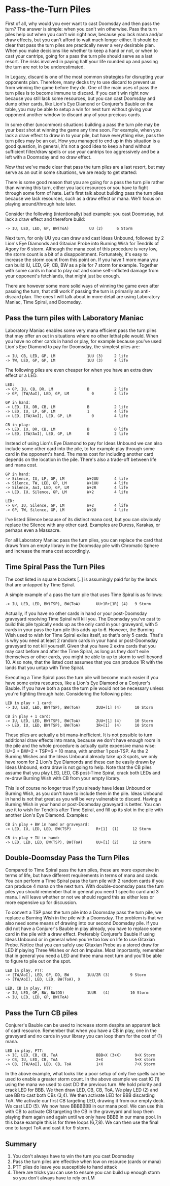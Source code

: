 # Pass-the-Turn Piles

First of all, why would you ever want to cast Doomsday and then pass the turn?
The answer is simple: when you can't win otherwise. Pass the turn piles help out
when you can't win right now, because you lack mana and/or draw effects, but you
can't afford to wait much longer either. It should be clear that pass the turn
piles are practically never a very desirable plan. When you make decisions like
whether to keep a hand or not, or when to cast your cantrips, going for a pass
the turn pile should serve as a last resort. The risks involved in paying half
your life rounded up and passing the turn are not to be underestimated.

In Legacy, discard is one of the most common strategies for disrupting your
opponents plan. Therefore, many decks try to use discard to prevent us from
winning the game before they do. One of the main uses of pass the turn piles is
to become immune to discard. If you can't win right now because you still lack
some resources, but you can cast Doomsday and dump other cards, like Lion's Eye
Diamond or Conjurer's Bauble on the table, you may be able to setup a win for
next turn without giving your opponent another window to discard any of your
precious cards.

In some other (uncommon) situations building a pass the turn pile may be your
best shot at winning the game any time soon. For example, when you lack a draw
effect to draw in to your pile, but have everything else, pass the turn piles
may be an out. How you managed to end up in this situation is a good question,
in general, it's not a good idea to keep a hand without sufficient filter/draw
spells or use your cantrips too aggressively and be a left with a Doomsday and
no draw effect.

Now that we've made clear that pass the turn piles are a last resort, but may
serve as an out in some situations, we are ready to get started:

There is some good reason that you are going for a pass the turn pile rather
than winning this turn, either you lack resources or you have to fight through
some form of hate. Let's first talk about building pass the turn piles because
we lack resources, such as a draw effect or mana. We'll focus on playing
around/through hate later.

Consider the following (intentionally) bad example: you cast Doomsday, but lack
a draw effect and therefore build:

```
-> IU, LED, LED, GP, BW(ToA)         UU (2)      6 Storm
```

Next turn, for only UU you can draw and cast Ideas Unbound, followed by 2 Lion's
Eye Diamonds and Gitaxian Probe into Burning Wish for Tendrils of Agony for 6
storm. Although the mana cost of this procedure is very low, the storm count is
a bit of a disappointment. Fortunately, it's easy to increase the storm count
from this point on. If you have 1 more mana you can build IU, LED, GP, CB, BW as
a pile for 7 storm for example. Together with some cards in hand to play out and
some self-inflicted damage from your opponent's fetchlands, that might just be
enough.

There are however some more solid ways of winning the game even after passing
the turn, that still work if passing the turn is primarily an anti-discard plan.
The ones I will talk about in more detail are using Laboratory Maniac, Time
Spiral, and Doomsday.

## Pass the turn piles with Laboratory Maniac

Laboratory Maniac enables some very mana efficient pass the turn piles that may
offer an out in situations where no other lethal pile would. When you have no
other cards in hand or play, for example because you've used Lion's Eye Diamond
to pay for Doomsday, the simplest piles are:

```
-> IU, CB, LED, GP, LM              1UU (3)     2 life
-> TW, LED, GP, GP, LM              1UU (3)     4 life
```

The following piles are even cheaper for when you have an extra draw effect or a
LED.

```
LED:
-> GP, IU, CB, DR, LM               B           2 life
-> GP, [TW/AoI], LED, GP, LM          0         4 life

GP in hand:
-> LED, IU, DR, CB, LM              B           2 life
-> LED, IU, LP, GP, LM              1           4 life
-> LED, [TW/AoI], LED, GP, LM         0         4 life

CB in play:
-> LED, IU, DR, CB, LM              B           0 life
-> LED, [TW/AoI], LED, GP, LM       0           2 life
```

Instead of using Lion's Eye Diamond to pay for Ideas Unbound we can also include
some other card into the pile, to for example play through some card in the
opponent's hand. The mana cost for including another card depends on the
location in the pile. There's also a trade-off between life and mana cost.

```
GP in hand:
-> Silence, IU, LP, GP, LM          W+2UU       4 life
-> Silence, TW, LED, GP, LM         W+1UU       4 life
-> Silence, AoI, LED, GP, LM        W+2R        4 life
-> LED, IU, Silence, GP, LM         W+2         4 life

LED:
-> GP, IU, Silence, GP, LM          W+2         4 life
-> GP, TW, Silence, GP, LM          W+2U        4 life
```

I've listed Silence because of its distinct mana cost, but you can obviously
replace the Silence with any other card. Examples are Duress, Karakas, or
perhaps even a Massacre.

For all Laboratory Maniac pass the turn piles, you can replace the card that
draws from an empty library in the Doomsday pile with Chromatic Sphere and
increase the mana cost accordingly.

## Time Spiral Pass the Turn Piles

The cost listed in square brackets [..] is assumingly paid for by the lands that
are untapped by Time Spiral.

A simple example of a pass the turn pile that uses Time Spiral is as follows:

```
-> IU, LED, LED, BW(TSP), BW(ToA)       UU+1R+[1R] (4)   9 Storm
```

Actually, if you have no other cards in hand or your post-Doomsday graveyard
resolving Time Spiral will kill you. The Doomsday you've cast to build this pile
typically ends up as the only card in your graveyard, with 5 cards in your pass
the turn pile this adds up to 6. However, the Burning Wish used to wish for Time
Spiral exiles itself, so that's only 5 cards. That's is why you need at least 2
random cards in your hand or post-Doomsday graveyard to not kill yourself. Given
that you have 2 extra cards that you may cast before and after the Time Spiral,
as long as they don't exile themselves or other cards, you might be able to up
to storm to well beyond 10. Also note, that the listed cost assumes that you can
produce 1R with the lands that you untap with Time Spiral.

Executing a Time Spiral pass the turn pile will become much easier if you have
some extra resources, like a Lion's Eye Diamond or a Conjurer's Bauble. If you
have both a pass the turn pile would not be necessary unless you're fighting
through hate. Considering the following piles:

```
LED in play + 1 card:
-> IU, LED, LED, BW(TSP), BW(ToA)       2UU+[1] (4)      10 Storm

CB in play + 1 card:
-> IU, LED, LED, BW(TSP), BW(ToA)       2UU+[1] (4)      10 Storm
-> LED, IU, LED, BW(TSP), BW(ToA)       3R+[1]  (4)      10 Storm
```

These piles are actually a bit mana-inefficient. It is not possible to turn
additional draw effects into mana, because we don't have enough room in the pile
and the whole procedure is actually quite expensive mana wise: IU=2 + BW=2 +
TSP=6 = 10 mana, with another 1 post-TSP. As the 2 Burning Wishes and the Ideas
Unbound already take up 3 spots, we only have room for 2 Lion's Eye Diamonds and
these can be easily drawn by Ideas Unbound, extra draw is not going to help.
Note that the CB piles assume that you play LED, LED, CB post-Time Spiral, crack
both LEDs and re-draw Burning Wish with CB from your empty library.

This is of course no longer true if you already have Ideas Unbound or Burning
Wish, as you don't have to include them in the pile. Ideas Unbound in hand is
not that great as you will be very vulnerable to discard. Having a Burning Wish
in your hand or post-Doomsday graveyard is better. You can use it to wish for
Tendrils after Time Spiral, and fill up its slot in the pile with another Lion's
Eye Diamond. Examples:

```
CB in play + BW in hand or graveyard:
-> LED, IU, LED, LED, BW(TSP)           R+[1]  (1)      12 Storm

CB in play + IU in hand:
-> LED, LED, LED, BW(TSP), BW(ToA)      UU+[1] (2)      12 Storm
```

## Double-Doomsday Pass the Turn Piles

Compared to Time Spiral pass the turn piles, these are more expensive in terms
of life, but have different requirements in terms of mana and cards. You can
perform a Time Spiral pass the turn pile with 2 random cards if you can produce
4 mana on the next turn. With double-doomsday pass the turn piles you should
remember that in general you need 1 specific card and 3 mana. I will leave
whether or not we should regard this as either less or more expensive up for
discussion.

To convert a TSP pass the turn pile into a Doomsday pass the turn pile, we
replace a Burning Wish in the pile with a Doomsday. The problem is that we also
need some means of drawing into our second Doomsday pile. If you did not have a
Conjurer's Bauble in play already, you have to replace some card in the pile
with a draw effect. Preferably Conjurer's Bauble if using Ideas Unbound or in
general when you're too low on life to use Gitaxian Probe. Notice that you can
safely use Gitaxian Probe as a stored draw for LED if playing Three Wishes or
Act on Impulse. Most importantly, remember that in general you need a LED and
three mana next turn and you'll be able to figure to pile out on the spot.

```
LED in play, PTT:
-> [TW/AoI], LED, GP, DD, BW        1UU/2R (3)         9 Storm
-> [TW/AoI], LED, LED, BW(ToA), X

LED, CB in play, PTT:
-> IU, LED, GP, BW, BW(DD)          1UUR   (4)         10 Storm
-> IU, LED, LED, GP, BW(ToA)
```

## Pass the Turn CB piles

Conjurer's Bauble can be used to increase storm despite an apparant lack of card
resource. Remember that when you have a CB in play, one in the graveyard and no
cards in your library you can loop them for the cost of (1) mana.

```
LED in play, PTT:
-> IC, LED, CB, CB, ToA                 BBB+X (3+X)      9+X Storm
-> CB, IU, LED, CB, ToA                 2+X              5+X storm
-> CB, [TW/AoI], LED, CB, ToA           1+X              7+X Storm
```

In the above example, what looks like a poor setup of only five spells can be
used to enable a greater storm count. In the above example we cast IC (1) using
the mana we used to cast DD the previous turn. We hold priority and crack LED
for BBB. We then draw LED, CB, CB, ToA. We play LED (2) and use BB to cast both
CBs (3,4). We then activate LED for BBB discarding ToA. We activate our first CB
targeting LED, drawing it from our empty deck. We cast LED (5). We now have
BBBBBBB in our mana pool. We can use this with CB to activate CB targeting the
CB in the graveyard and loop them playing them again and again until we only
have BBBB in our mana pool. In this base example this is for three loops
(6,7,8). We can then use the final one to target ToA and cast it for 9 storm.

## Summary

1. You don't always have to win the turn you cast Doomsday
2. Pass the turn piles are effective when low on resource (cards or mana)
3. PTT piles do leave you susceptible to hand attack
4. There are tricks you can use to ensure you can build up enough storm so you
   don't always have to rely on LM
